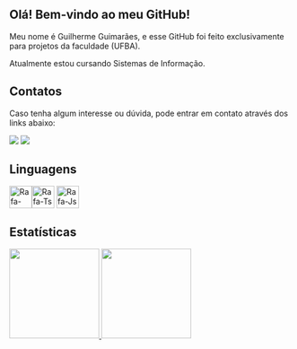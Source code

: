 ## Olá! Bem-vindo ao meu GitHub!
Meu nome é Guilherme Guimarães, e esse GitHub foi feito exclusivamente para projetos da faculdade (UFBA).

Atualmente estou cursando Sistemas de Informação.

## Contatos
Caso tenha algum interesse ou dúvida, pode entrar em contato através dos links abaixo:
<div> 
  
  <a href = "mailto:guilherme.sousa@ufba.com"><img src="https://img.shields.io/badge/Gmail-D14836?style=for-the-badge&logo=gmail&logoColor=white" target="_blank"></a>
  <a href="[https://www.linkedin.com/in/rafaella-ballerini-45875016a](https://www.linkedin.com/in/guilherme-guimar%C3%A3es-2baa13219/)" target="_blank"><img src="https://img.shields.io/badge/-LinkedIn-%230077B5?style=for-the-badge&logo=linkedin&logoColor=white" target="_blank"></a> 
  
</div>

## Linguagens

<img align="center" alt="Rafa-React" height="40" width="40" src="https://cdn.jsdelivr.net/gh/devicons/devicon/icons/python/python-original-wordmark.svg"><img align="center" alt="Rafa-Ts" height="40" width="40" src="https://cdn.jsdelivr.net/gh/devicons/devicon/icons/cplusplus/cplusplus-original.svg"> <img align="center" alt="Rafa-Js" height="40" width="40" src="https://cdn.jsdelivr.net/gh/devicons/devicon/icons/mysql/mysql-original-wordmark.svg">


## Estatísticas
<div align="left">
  <a href="https://github.com/GuilhermeGuimaraesUFBA">
  <img height="160em" src="https://github-readme-stats.vercel.app/api?username=GuilhermeGuimaraesUFBA&show_icons=true&theme=algolia&include_all_commits=true&count_private=true"/>
  <img height="160em" src="https://github-readme-stats.vercel.app/api/top-langs/?username=GuilhermeGuimaraesUFBA&layout=compact&langs_count=7&theme=algolia"/>
</div>
